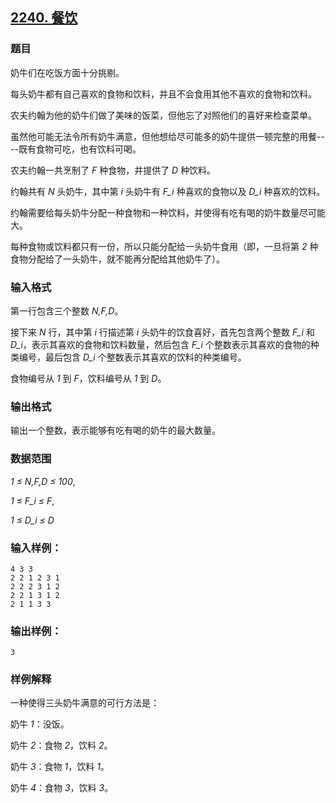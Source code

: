 ## [2240. 餐饮](https://www.acwing.com/problem/content/2242/)

### 题目

奶牛们在吃饭方面十分挑剔。

每头奶牛都有自己喜欢的食物和饮料，并且不会食用其他不喜欢的食物和饮料。

农夫约翰为他的奶牛们做了美味的饭菜，但他忘了对照他们的喜好来检查菜单。

虽然他可能无法令所有奶牛满意，但他想给尽可能多的奶牛提供一顿完整的用餐----既有食物可吃，也有饮料可喝。

农夫约翰一共烹制了 *F* 种食物，并提供了 *D* 种饮料。

约翰共有 *N* 头奶牛，其中第 *i* 头奶牛有 *F_i* 种喜欢的食物以及 *D_i* 种喜欢的饮料。

约翰需要给每头奶牛分配一种食物和一种饮料，并使得有吃有喝的奶牛数量尽可能大。

每种食物或饮料都只有一份，所以只能分配给一头奶牛食用（即，一旦将第 *2* 种食物分配给了一头奶牛，就不能再分配给其他奶牛了）。

### 输入格式

第一行包含三个整数 *N,F,D*。

接下来 *N* 行，其中第 *i* 行描述第 *i* 头奶牛的饮食喜好，首先包含两个整数 *F_i* 和 *D_i*，表示其喜欢的食物和饮料数量，然后包含 *F_i* 个整数表示其喜欢的食物的种类编号，最后包含 *D_i* 个整数表示其喜欢的饮料的种类编号。

食物编号从 *1* 到 *F*，饮料编号从 *1* 到 *D*。

### 输出格式

输出一个整数，表示能够有吃有喝的奶牛的最大数量。

### 数据范围

*1 ≤ N,F,D ≤ 100*,

*1 ≤ F_i ≤ F*,

*1 ≤ D_i ≤ D*

### 输入样例：

```
4 3 3
2 2 1 2 3 1
2 2 2 3 1 2
2 2 1 3 1 2
2 1 1 3 3
```

### 输出样例：

```
3
```

### 样例解释

一种使得三头奶牛满意的可行方法是：

奶牛 *1*：没饭。

奶牛 *2*：食物 *2*，饮料 *2*。

奶牛 *3*：食物 *1*，饮料 *1*。

奶牛 *4*：食物 *3*，饮料 *3*。
